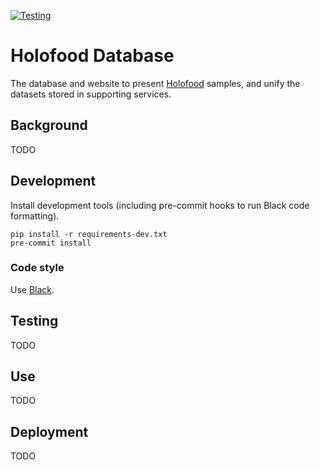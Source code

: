 [![Testing](https://github.com/EBI-Metagenomics/holofood-database/actions/workflows/test.yml/badge.svg)](https://github.com/EBI-Metagenomics/holofood-database/actions/workflows/test.yml)

# Holofood Database
The database and website to present [Holofood](https://www.holofood.eu) samples,
and unify the datasets stored in supporting services.

## Background
TODO

## Development
Install development tools (including pre-commit hooks to run Black code formatting).
```shell
pip install -r requirements-dev.txt
pre-commit install
```

### Code style
Use [Black](https://black.readthedocs.io/en/stable/).

## Testing
TODO

## Use
TODO

## Deployment
TODO
